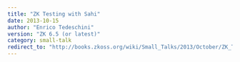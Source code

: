 ```yaml
---
title: "ZK Testing with Sahi"
date: 2013-10-15
author: "Enrico Tedeschini"
version: "ZK 6.5 (or latest)"
category: small-talk
redirect_to: "http://books.zkoss.org/wiki/Small_Talks/2013/October/ZK_Testing_with_Sahi"
---
```

